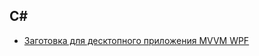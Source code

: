## C# 
* [Заготовка для десктопного приложения MVVM WPF](https://github.com/WyomingCPA/SkeletonMVVMApp) 
